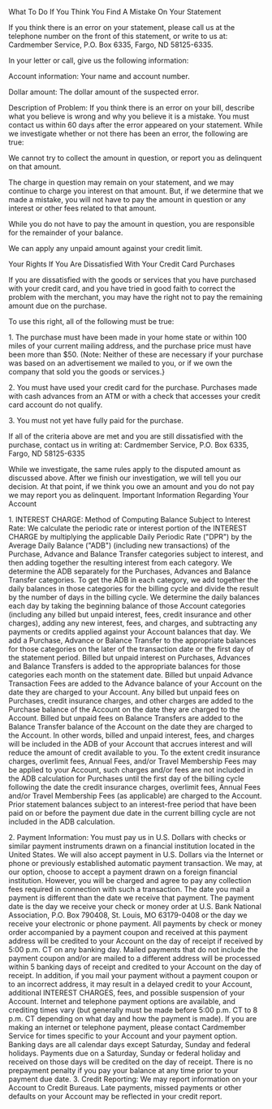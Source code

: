What To Do If You Think You Find A Mistake On Your Statement

If you think there is an error on your statement, please call us at the telephone number on the front of this statement, or write to us at:
Cardmember Service, P.O. Box 6335, Fargo, ND 58125-6335.

In your letter or call, give us the following information:

Account information: Your name and account number.

Dollar amount: The dollar amount of the suspected error.

Description of Problem: If you think there is an error on your bill, describe what you believe is wrong and why you believe it is a mistake.
You must contact us within 60 days after the error appeared on your statement. While we investigate whether or not there has been an error,
the following are true:

We cannot try to collect the amount in question, or report you as delinquent on that amount.

The charge in question may remain on your statement, and we may continue to charge you interest on that amount. But, if we determine
that we made a mistake, you will not have to pay the amount in question or any interest or other fees related to that amount.

While you do not have to pay the amount in question, you are responsible for the remainder of your balance.

We can apply any unpaid amount against your credit limit.

Your Rights If You Are Dissatisfied With Your Credit Card Purchases

If you are dissatisfied with the goods or services that you have purchased with your credit card, and you have tried in good faith to correct the
problem with the merchant, you may have the right not to pay the remaining amount due on the purchase.

To use this right, all of the following must be true:

1\. The purchase must have been made in your home state or within 100 miles of your current mailing address, and the purchase price must
have been more than $50. (Note: Neither of these are necessary if your purchase was based on an advertisement we mailed to you, or if we
own the company that sold you the goods or services.}

2\. You must have used your credit card for the purchase. Purchases made with cash advances from an ATM or with a check that accesses
your credit card account do not qualify.

3\. You must not yet have fully paid for the purchase.

If all of the criteria above are met and you are still dissatisfied with the purchase, contact us in writing at: Cardmember Service, P.O. Box
6335, Fargo, ND 58125-6335

While we investigate, the same rules apply to the disputed amount as discussed above. After we finish our investigation, we will tell you our
decision. At that point, if we think you owe an amount and you do not pay we may report you as delinquent.
Important Information Regarding Your Account

1\. INTEREST CHARGE: Method of Computing Balance Subject to Interest Rate: We calculate the periodic rate or interest portion of the
INTEREST CHARGE by multiplying the applicable Daily Periodic Rate ("DPR") by the Average Daily Balance ("ADB") (including new
transactions) of the Purchase, Advance and Balance Transfer categories subject to interest, and then adding together the resulting interest
from each category. We determine the ADB separately for the Purchases, Advances and Balance Transfer categories. To get the ADB in
each category, we add together the daily balances in those categories for the billing cycle and divide the result by the number of days in the
billing cycle. We determine the daily balances each day by taking the beginning balance of those Account categories (including any billed but
unpaid interest, fees, credit insurance and other charges), adding any new interest, fees, and charges, and subtracting any payments or
credits applied against your Account balances that day. We add a Purchase, Advance or Balance Transfer to the appropriate balances for
those categories on the later of the transaction date or the first day of the statement period. Billed but unpaid interest on Purchases, Advances
and Balance Transfers is added to the appropriate balances for those categories each month on the statement date. Billed but unpaid
Advance Transaction Fees are added to the Advance balance of your Account on the date they are charged to your Account. Any billed but
unpaid fees on Purchases, credit insurance charges, and other charges are added to the Purchase balance of the Account on the date they
are charged to the Account. Billed but unpaid fees on Balance Transfers are added to the Balance Transfer balance of the Account on the
date they are charged to the Account. In other words, billed and unpaid interest, fees, and charges will be included in the ADB of your
Account that accrues interest and will reduce the amount of credit available to you. To the extent credit insurance charges, overlimit fees,
Annual Fees, and/or Travel Membership Fees may be applied to your Account, such charges and/or fees are not included in the ADB
calculation for Purchases until the first day of the billing cycle following the date the credit insurance charges, overlimit fees, Annual Fees
and/or Travel Membership Fees (as applicable) are charged to the Account. Prior statement balances subject to an interest-free period that
have been paid on or before the payment due date in the current billing cycle are not included in the ADB calculation.

2\. Payment Information: You must pay us in U.S. Dollars with checks or similar payment instruments drawn on a financial institution located
in the United States. We will also accept payment in U.S. Dollars via the Internet or phone or previously established automatic payment
transaction. We may, at our option, choose to accept a payment drawn on a foreign financial institution. However, you will be charged and
agree to pay any collection fees required in connection with such a transaction. The date you mail a payment is different than the date we
receive that payment. The payment date is the day we receive your check or money order at U.S. Bank National Association, P.O. Box
790408, St. Louis, MO 63179-0408 or the day we receive your electronic or phone payment. All payments by check or money order
accompanied by a payment coupon and received at this payment address will be credited to your Account on the day of receipt if received by
5:00 p.m. CT on any banking day. Mailed payments that do not include the payment coupon and/or are mailed to a different address will be
processed within 5 banking days of receipt and credited to your Account on the day of receipt. In addition, if you mail your payment without a
payment coupon or to an incorrect address, it may result in a delayed credit to your Account, additional INTEREST CHARGES, fees, and
possible suspension of your Account. Internet and telephone payment options are available, and crediting times vary (but generally must be
made before 5:00 p.m. CT to 8 p.m. CT depending on what day and how the payment is made). If you are making an internet or telephone
payment, please contact Cardmember Service for times specific to your Account and your payment option. Banking days are all calendar
days except Saturday, Sunday and federal holidays. Payments due on a Saturday, Sunday or federal holiday and received on those days will
be credited on the day of receipt. There is no prepayment penalty if you pay your balance at any time prior to your payment due date.
3\. Credit Reporting: We may report information on your Account to Credit Bureaus. Late payments, missed payments or other defaults on
your Account may be reflected in your credit report.

<!-- PageBreak -->

